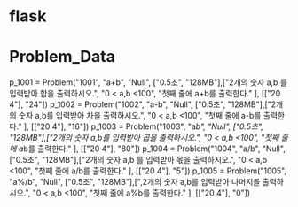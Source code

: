 # flask


# Problem_Data
p_1001 = Problem("1001", "a+b", "Null", ["0.5초", "128MB"],["2개의 숫자 a,b 를 입력받아 합을 출력하시오.", "0 < a,b <100", "첫째 줄에 a+b를 출력한다." ], [["20 4"], "24"])
p_1002 = Problem("1002", "a-b", "Null", ["0.5초", "128MB"],["2개의 숫자 a,b를 입력받아 차을 출력하시오.", "0 < a,b <100", "첫째 줄에 a-b를 출력한다." ], [["20 4"], "16"])
p_1003 = Problem("1003", "a*b", "Null", ["0.5초", "128MB"],["2개의 숫자 a,b를 입력받아 곱을 출력하시오.", "0 < a,b <100", "첫째 줄에 a*b를 출력한다." ], [["20 4"], "80"])
p_1004 = Problem("1004", "a/b", "Null", ["0.5초", "128MB"],["2개의 숫자 a,b 를 입력받아 몫을 출력하시오.", "0 < a,b <100", "첫째 줄에 a/b를 출력한다." ], [["20 4"], "5"])
p_1005 = Problem("1005", "a%/b", "Null", ["0.5초", "128MB"],[",2개의 숫자 a,b를 입력받아 나머지을 출력하시오.", "0 < a,b <100", "첫째 줄에 a%b를 출력한다." ], [["20 4"], "0"])
